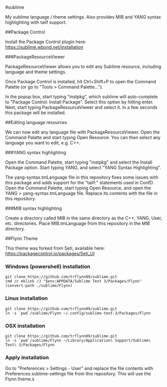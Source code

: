 #sublime

My sublime language / theme settings. Also provides MIB and YANG syntax highlighting with tailf support.

##Package Control

Install the Package Control plugin here: https://sublime.wbond.net/installation

###PackageResourceViewer

PackageResourceViewer allows you to edit any Sublime resource, including language and theme settings.

Once Package Control is installed, hit Ctrl+Shift+P to open the Command Palette (or go to "Tools > Command Palette...").

In the popup box, start typing "instpkg", which sublime will auto-complete to "Package Control: Install Package". Select this option by hitting enter. Next, start typing PackageResourceViewer and select it. In a few seconds this package will be installed.

##Editing language resources

We can now edit any language file with PackageResourceViewer. Open the Command Palatte and start typing Open Resource. You can then select any language you want to edit, e.g. C++.

###YANG syntax highlighting

Open the Command Palette, start typing "instpkg" and select the Install Package option. Start typing YANG, and select "YANG Syntax Highlighting".

The yang-syntax.tmLanguage file in this repository fixes some issues with this package and adds support for the "tailf:" statements used in ConfD. Open the Command Palette, start typing Open Resource, and open the YANG > yang-syntax.tmLanguage file. Replace its contents with the file in this repository.

###MIB syntax highlighting

Create a directory called MIB in the same directory as the C++, YANG, User, etc. directories. Place MIB.tmLanguage from this repository in the MIB directory.

##Flynn Theme

This theme was forked from Seti, available here: https://packagecontrol.io/packages/Seti_UI

### Windows (powershell) installation

```
git clone https://github.com/trflynn89/sublime.git
cmd /c mklink /J "$env:APPDATA/Sublime Text 3/Packages/Flynn" (convert-path ./sublime/Flynn)
```

### Linux installation

```
git clone https://github.com/trflynn89/sublime.git
ln -s `pwd`/sublime/Flynn ~/.config/sublime-text-3/Packages/Flynn
```

### OSX installation

```
git clone https://github.com/trflynn89/sublime.git
ln -s `pwd`/sublime/Flynn ~/Library/Application\ Support/Sublime\ Text\ 3/Packages/Flynn
```

### Apply installation

Go to "Preferences >  Settings - User" and replace the file contents with Preferences.sublime-settings file from this repository. This will use the Flynn theme.s
